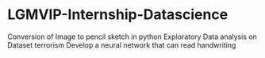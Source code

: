 # LGMVIP-Internship-Datascience

Conversion of Image to pencil sketch in python
Exploratory Data analysis on Dataset terrorism
Develop a neural network that can read handwriting
